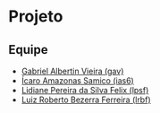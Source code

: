 # Projeto

## Equipe

* [Gabriel Albertin Vieira (gav)](https://github.com/gavgabriel)
* [Ícaro Amazonas Samico (ias6)](https://github.com/Icaroamazonas)
* [Lidiane Pereira da Silva Felix (lpsf)](https://github.com/lidianepsfelix)
* [Luiz Roberto Bezerra Ferreira (lrbf)](https://roboberto1403)

